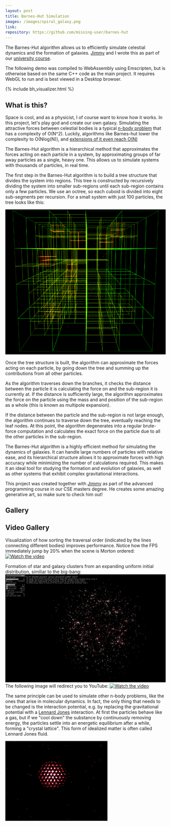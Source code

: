 ```yaml
---
layout: post
title: Barnes-Hut Simulation
images: /images/spiral_galaxy.png
link: 
repository: https://github.com/missing-user/barnes-hut
---
```

The Barnes-Hut algorithm allows us to efficiently simulate celestial dynamics and the formation of galaxies. [Jimmy](https://instagram.com/j_adel__) and I wrote this as part of our [university course](https://www.tum.de/en/studies/degree-programs/detail/computational-science-and-engineering-cse-master-of-science-msc).

The following demo was compiled to WebAssembly using Emscripten, but is otherwise based on the same C++ code as the main project. It requires WebGL to run and is best viewed in a Desktop browser. 

{% include bh_visualizer.html %}

## What is this?

Space is cool, and as a physicist, I of course want to know how it works. In this project, let's play god and create our own galaxy. Simulating the attractive forces between celestial bodies is a typical [n-body problem](https://en.wikipedia.org/wiki/N-body_problem) that has a complexity of O(N^2). Luckily, algorithms like Barnes-hut lower the complexity to O(Nlog(N)), and [extensions of it even reach O(N)](https://en.wikipedia.org/wiki/Fast_multipole_method)

The Barnes-Hut algorithm is a hierarchical method that approximates the forces acting on each particle in a system, by approximating groups of far away particles as a single, heavy one. This allows us to simulate systems with thousands of particles, in real time.

The first step in the Barnes-Hut algorithm is to build a tree structure that divides the system into regions. This tree is constructed by recursively dividing the system into smaller sub-regions until each sub-region contains only a few particles. We use an octree, so each cuboid is divided into eight sub-segments per recursion. For a small system with just 100 particles, the tree looks like this:

![](/images/tree_100_particles.png "Octree with 100 Particles")

Once the tree structure is built, the algorithm can approximate the forces acting on each particle, by going down the tree and summing up the contributions from all other particles. 

As the algorithm traverses down the branches, it checks the distance between the particle it is calculating the force on and the sub-region it is currently at. If the distance is sufficiently large, the algorithm approximates the force on the particle using the mass and and position of the sub-region as a whole (this is known as multipole expansion). 

If the distance between the particle and the sub-region is not large enough, the algorithm continues to traverse down the tree, eventually reaching the leaf nodes. At this point, the algorithm degenerates into a regular brute-force computation and calculates the exact force on the particle due to all the other particles in the sub-region.

The Barnes-Hut algorithm is a highly efficient method for simulating the dynamics of galaxies. It can handle large numbers of particles with relative ease, and its hierarchical structure allows it to approximate forces with high accuracy while minimizing the number of calculations required. This makes it an ideal tool for studying the formation and evolution of galaxies, as well as other systems that exhibit complex gravitational interactions.

T﻿his project was created together with [Jimmy](https://instagram.com/j_adel__) as part of the advanced programming course in our CSE masters degree. He creates some amazing generative art, so make sure to check him out!

## G﻿allery

## Video Gallery
Visualization of how sorting the traversal order (indicated by the lines connecting different bodies) improves performance. Notice how the FPS immediately jump by 20% when the scene is Morton ordered:
[![Watch the video](https://img.youtube.com/vi/SRe4MOF6JOs/maxresdefault.jpg)](https://youtu.be/SRe4MOF6JOs)



Formation of star and galaxy clusters from an expanding uniform initial distribution, similiar to the big-bang: 
![](/images/bigbang_clustering.png)
The following image will redirect you to YouTube:
[![Watch the video](https://img.youtube.com/vi/K-4VUi-bIeo/maxresdefault.jpg)](https://youtu.be/K-4VUi-bIeo)

The same principle can be used to simulate  other n-body problems, like the ones that arise in molecular dynamics. In fact, the only thing that needs to be changed is the interaction potential, e.g. by replacing the gravitational potential with a [Lennard Jones](https://en.wikipedia.org/wiki/Lennard-Jones_potential) interaction. At first the particles behave like a gas, but if we "cool down" the substance by continuously removing energy, the particles settle into an energetic equilibrium after a while, forming a "crystal lattice". This form of idealized matter is often called Lennard Jones fluid.

![](/images/hexagonal_structure.png)
